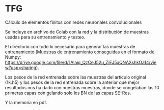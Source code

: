 # TFG
Cálculo de elementos finitos con redes neuronales convolucionales

Se incluye en archivo de Colab con la red y la distribución de muestras usadas para su entrenamiento y testeo.

El directorio con todo lo necesario para generar las muestras de entrenamiento (Muestras de entrenamiento conseguidas en el formato de Numpy: https://drive.google.com/file/d/1AIaiq_QzCeJ52u_ZiEJ5xQNAXshkOa14/view?usp=sharing).

Los pesos de la red entrenada sobre las muestras del artículo original (1k.h5) y los pesos de la red entrenada sobre la anterior que mejor resultados nos ha dado con nuestras muestras, donde se congelaban las 10 primeras capas con gelando solo los BN de las capas SE-Res.

Y la memoria en pdf.
